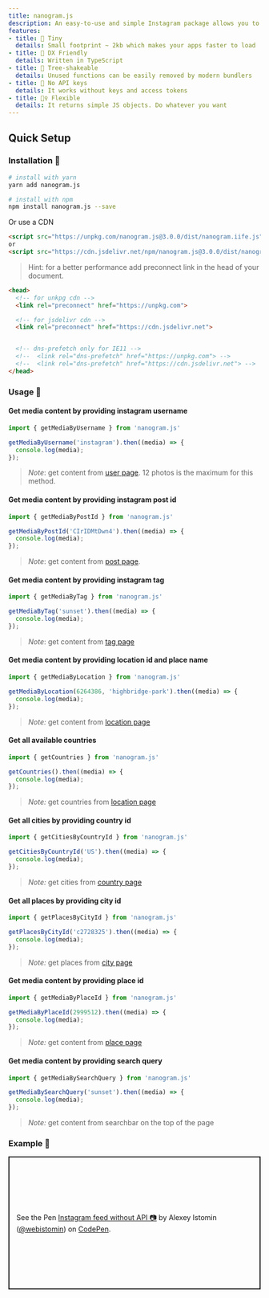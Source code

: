 ```yaml
---
title: nanogram.js
description: An easy-to-use and simple Instagram package allows you to fetch media content without API and access token.
features:
- title: 🍤 Tiny
  details: Small footprint ~ 2kb which makes your apps faster to load
- title: 🦾 DX Friendly
  details: Written in TypeScript
- title: 🌳 Tree-shakeable
  details: Unused functions can be easily removed by modern bundlers
- title: 🔑 No API keys
  details: It works without keys and access tokens
- title: 🧘‍♀️ Flexible
  details: It returns simple JS objects. Do whatever you want
---
```


## Quick Setup

### Installation 🚀

```bash
# install with yarn
yarn add nanogram.js

# install with npm
npm install nanogram.js --save
```

Or use a CDN

```html
<script src="https://unpkg.com/nanogram.js@3.0.0/dist/nanogram.iife.js"></script>
or
<script src="https://cdn.jsdelivr.net/npm/nanogram.js@3.0.0/dist/nanogram.iife.js"></script>
```

> Hint: for a better performance add preconnect link in the head of your document.

```html
<head>
  <!-- for unkpg cdn --> 
  <link rel="preconnect" href="https://unpkg.com">

  <!-- for jsdelivr cdn -->
  <link rel="preconnect" href="https://cdn.jsdelivr.net">  


  <!-- dns-prefetch only for IE11 --> 
  <!--	<link rel="dns-prefetch" href="https://unpkg.com"> -->
  <!--	<link rel="dns-prefetch" href="https://cdn.jsdelivr.net"> -->
</head>
```

### Usage 🤔

#### Get media content by providing instagram username

```js
import { getMediaByUsername } from 'nanogram.js'

getMediaByUsername('instagram').then((media) => {
  console.log(media);
});
```

> _Note_: get content from [user page](https://www.instagram.com/instagram/). 12 photos is the maximum for this method.

#### Get media content by providing instagram post id

```js
import { getMediaByPostId } from 'nanogram.js'

getMediaByPostId('CIrIDMtDwn4').then((media) => {
  console.log(media);
});
```

> _Note_: get content from [post page](https://www.instagram.com/p/CIrIDMtDwn4/).

#### Get media content by providing instagram tag

```js
import { getMediaByTag } from 'nanogram.js'

getMediaByTag('sunset').then((media) => {
  console.log(media);
});
```

> _Note_: get content from [tag page](https://www.instagram.com/explore/tags/sunset/)

#### Get media content by providing location id and place name

```js
import { getMediaByLocation } from 'nanogram.js'

getMediaByLocation(6264386, 'highbridge-park').then((media) => {
  console.log(media);
});
```

> _Note:_ get content from [location page](https://www.instagram.com/explore/locations/6264386/highbridge-park)

#### Get all available countries

```js
import { getCountries } from 'nanogram.js'

getCountries().then((media) => {
  console.log(media);
});
```

> _Note:_ get countries from [location page](https://www.instagram.com/explore/locations/)


#### Get all cities by providing country id

```js
import { getCitiesByCountryId } from 'nanogram.js'

getCitiesByCountryId('US').then((media) => {
  console.log(media);
});
```

> _Note:_ get cities from [country page](https://www.instagram.com/explore/locations/US/)

#### Get all places by providing city id

```js
import { getPlacesByCityId } from 'nanogram.js'

getPlacesByCityId('c2728325').then((media) => {
  console.log(media);
});
```

> _Note:_ get places from [city page](https://www.instagram.com/explore/locations/c2728325/)


#### Get media content by providing place id

```js
import { getMediaByPlaceId } from 'nanogram.js'

getMediaByPlaceId(2999512).then((media) => {
  console.log(media);
});
```

> _Note:_ get content from [place page](https://www.instagram.com/explore/locations/2999512/)

#### Get media content by providing search query

```js
import { getMediaBySearchQuery } from 'nanogram.js'

getMediaBySearchQuery('sunset').then((media) => {
  console.log(media);
});
```

> _Note:_ get content from searchbar on the top of the page

### Example 🧐

<p class="codepen" data-height="500" data-theme-id="light" data-default-tab="js,result" data-user="webistomin" data-slug-hash="vYNrgYL" data-preview="true" style="height: 265px; box-sizing: border-box; display: flex; align-items: center; justify-content: center; border: 2px solid; margin: 1em 0; padding: 1em;" data-pen-title="Instagram feed without API 📷">
  <span>See the Pen <a href="https://codepen.io/webistomin/pen/vYNrgYL">
  Instagram feed without API 📷</a> by Alexey Istomin (<a href="https://codepen.io/webistomin">@webistomin</a>)
  on <a href="https://codepen.io">CodePen</a>.</span>
</p>
<script async src="https://cpwebassets.codepen.io/assets/embed/ei.js"></script>



